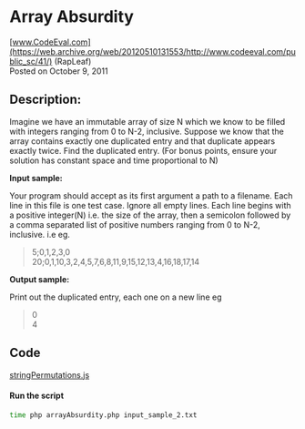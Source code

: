 # Array Absurdity <br />
[www.CodeEval.com](https://web.archive.org/web/20120510131553/http://www.codeeval.com/public_sc/41/) (RapLeaf)<br />
Posted on October 9, 2011

## Description:

Imagine we have an immutable array of size N which we know to be filled with integers ranging from 0 to N-2, inclusive. Suppose we know that the array contains exactly one duplicated entry and that duplicate appears exactly twice. Find the duplicated entry. (For bonus points, ensure your solution has constant space and time proportional to N)

**Input sample:**

Your program should accept as its first argument a path to a filename. Each line in this file is one test case. Ignore all empty lines. Each line begins with a positive integer(N) i.e. the size of the array, then a semicolon followed by a comma separated list of positive numbers ranging from 0 to N-2, inclusive. i.e eg.

> 5;0,1,2,3,0<br />20;0,1,10,3,2,4,5,7,6,8,11,9,15,12,13,4,16,18,17,14

**Output sample:**

Print out the duplicated entry, each one on a new line eg

> 0<br />4

## Code

[stringPermutations.js](https://github.com/wrightben/codeeval/blob/master/code/arrayAbsurdity.php)

#### Run the script
```sh
time php arrayAbsurdity.php input_sample_2.txt
```